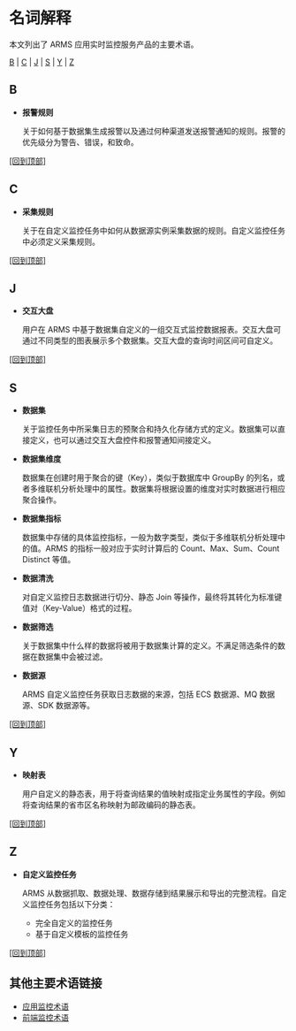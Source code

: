 # 名词解释

本文列出了 ARMS 应用实时监控服务产品的主要术语。

[B](#B) \| [C](#C) \| [J](#J) \| [S](#S) \| [Y](#Y) \| [Z](#Z)

## B

-   **报警规则**

    关于如何基于数据集生成报警以及通过何种渠道发送报警通知的规则。报警的优先级分为警告、错误，和致命。


[\[回到顶部\]](#top)

## C

-   **采集规则**

    关于在自定义监控任务中如何从数据源实例采集数据的规则。自定义监控任务中必须定义采集规则。


[\[回到顶部\]](#top)

## J

-   **交互大盘**

    用户在 ARMS 中基于数据集自定义的一组交互式监控数据报表。交互大盘可通过不同类型的图表展示多个数据集。交互大盘的查询时间区间可自定义。


[\[回到顶部\]](#top)

## S

-   **数据集**

    关于监控任务中所采集日志的预聚合和持久化存储方式的定义。数据集可以直接定义，也可以通过交互大盘控件和报警通知间接定义。

-   **数据集维度**

    数据集在创建时用于聚合的键（Key），类似于数据库中 GroupBy 的列名，或者多维联机分析处理中的属性。数据集将根据设置的维度对实时数据进行相应聚合操作。

-   **数据集指标**

    数据集中存储的具体监控指标，一般为数字类型，类似于多维联机分析处理中的值。ARMS 的指标一般对应于实时计算后的 Count、Max、Sum、Count Distinct 等值。

-   **数据清洗**

    对自定义监控日志数据进行切分、静态 Join 等操作，最终将其转化为标准键值对（Key-Value）格式的过程。

-   **数据筛选**

    关于数据集中什么样的数据将被用于数据集计算的定义。不满足筛选条件的数据在数据集中会被过滤。

-   **数据源**

    ARMS 自定义监控任务获取日志数据的来源，包括 ECS 数据源、MQ 数据源、SDK 数据源等。


[\[回到顶部\]](#top)

## Y

-   **映射表**

    用户自定义的静态表，用于将查询结果的值映射成指定业务属性的字段。例如将查询结果的省市区名称映射为邮政编码的静态表。


[\[回到顶部\]](#top)

## Z

-   **自定义监控任务**

    ARMS 从数据抓取、数据处理、数据存储到结果展示和导出的完整流程。自定义监控任务包括以下分类：

    -   完全自定义的监控任务
    -   基于自定义模板的监控任务

[\[回到顶部\]](#top)

## 其他主要术语链接

-   [应用监控术语](/cn.zh-CN/应用监控/参考信息/关键统计指标说明.md)
-   [前端监控术语](/cn.zh-CN/前端监控/统计指标说明.md)

